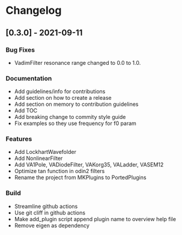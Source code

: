 # Changelog

## [0.3.0] - 2021-09-11

### Bug Fixes

- VadimFilter resonance range changed to 0.0 to 1.0.

### Documentation

- Add guidelines/info for contributions
- Add section on how to create a release
- Add section on memory to contribution guidelines
- Add TOC
- Add breaking change to commity style guide
- Fix examples so they use frequency for f0 param

### Features

- Add LockhartWavefolder
- Add NonlinearFilter
- Add VA1Pole, VADiodeFilter, VAKorg35, VALadder, VASEM12
- Optimize tan function in odin2 filters
- Rename the project from MKPlugins to PortedPlugins

### Build

- Streamline github actions
- Use git cliff in github actions
- Make add_plugin script append plugin name to overview help file
- Remove eigen as dependency

